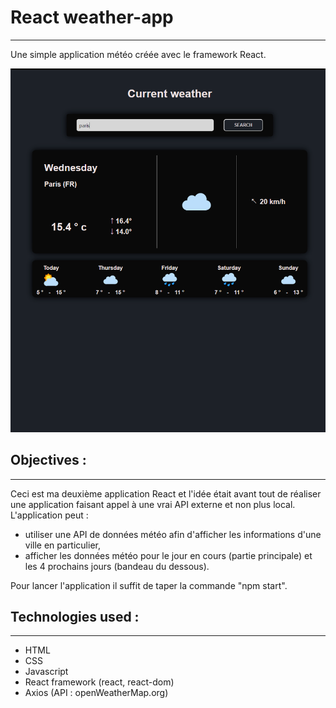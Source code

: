 # React weather-app 
---


Une simple application météo créée avec le framework React.

![img](src/assets/img/img.png)






## Objectives :
---

Ceci est ma deuxième application React et l'idée était avant tout de réaliser une application faisant appel à une vrai API externe et non plus local. L'application peut :

- utiliser une API de données météo afin d'afficher les informations d'une ville en particulier,
- afficher les données météo pour le jour en cours (partie principale) et les 4 prochains jours (bandeau du dessous).

Pour lancer l'application il suffit de taper la commande "npm start".

## Technologies used :
---

- HTML
- CSS
- Javascript
- React framework (react, react-dom)
- Axios (API : openWeatherMap.org)

